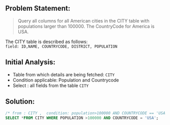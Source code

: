 ## Problem Statement:
> Query all columns for all American cities in the CITY table with populations larger than 100000. The CountryCode for America is USA.

The CITY table is described as follows:</br>
`field: ID,NAME, COUNTRYCODE, DISTRICT, POPULATION`

## Initial Analysis:
- Table from which details are being fetched: `CITY`
- Condition applicable: Population and Countrycode
- Select : all fields from the table `CITY`

## Solution:
```sql
/* from : CITY ,  condition: population>100000 AND COUNTRYCODE == 'USA' , column required: all (*) */
SELECT *FROM CITY WHERE POPULATION >100000 AND COUNTRYCODE = 'USA';
```
